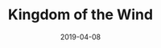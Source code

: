 ---
title: Kingdom of the Wind
date: 2019-04-08
span: 3
image: assets/images/fulls/05.jpg
thumb: assets/images/thumbs/05.jpg
---